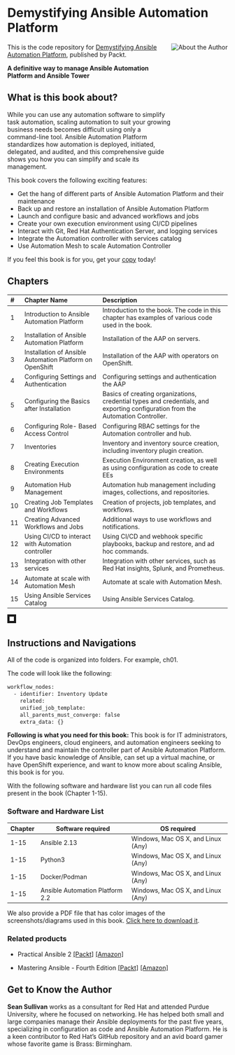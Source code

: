 # Demystifying Ansible Automation Platform

<a href="https://www.packtpub.com/product/demystifying-ansible-automation-platform/9781803244884?utm_source=github&utm_medium=repository&utm_campaign=9781803244884"><img src="https://static.packt-cdn.com/products/9781803244884/cover/smaller" alt="About the Author" height="256px" align="right"></a>

This is the code repository for [Demystifying Ansible Automation Platform](https://www.packtpub.com/product/demystifying-ansible-automation-platform/9781803244884?utm_source=github&utm_medium=repository&utm_campaign=9781803244884), published by Packt.

**A definitive way to manage Ansible Automation Platform and Ansible Tower**

## What is this book about?
While you can use any automation software to simplify task automation, scaling automation to suit your growing business needs becomes difficult using only a command-line tool. Ansible Automation Platform standardizes how automation is deployed, initiated, delegated, and audited, and this comprehensive guide shows you how you can simplify and scale its management. 

This book covers the following exciting features:
* Get the hang of different parts of Ansible Automation Platform and their maintenance
* Back up and restore an installation of Ansible Automation Platform
* Launch and configure basic and advanced workflows and jobs
* Create your own execution environment using CI/CD pipelines
* Interact with Git, Red Hat Authentication Server, and logging services
* Integrate the Automation controller with services catalog
* Use Automation Mesh to scale Automation Controller

If you feel this book is for you, get your [copy](https://www.amazon.com/dp/1803244887) today!

## Chapters

|#|Chapter Name|Description|
|:---|:---|:---|
|1|Introduction to Ansible Automation Platform|Introduction to the book. The code in this chapter has examples of various code used in the book.|
|2|Installation of Ansible Automation Platform|Installation of the AAP on servers.|
|3|Installation of Ansible Automation Platform on OpenShift|Installation of the AAP with operators on OpenShift.|
|4|Configuring Settings and Authentication|Configuring settings and authentication the AAP|
|5|Configuring the Basics after Installation|Basics of creating organizations, credential types and credentials, and exporting configuration from the Automation Controller.|
|6|Configuring Role- Based Access Control|Configuring RBAC settings for the Automation controller and hub.|
|7|Inventories|Inventory and inventory source creation, including inventory plugin creation.|
|8|Creating Execution Environments|Execution Environment creation, as well as using configuration as code to create EEs|
|9|Automation Hub Management |Automation hub management including images, collections, and repositories.|
|10|Creating Job Templates and Workflows|Creation of projects, job templates, and workflows.|
|11|Creating Advanced Workflows and Jobs|Additional ways to use workflows and notifications.|
|12|Using CI/CD to interact with Automation controller|Using CI/CD and webhook specific playbooks, backup and restore, and ad hoc commands.|
|13|Integration with other services|Integration with other services, such as Red Hat insights, Splunk, and Prometheus.|
|14|Automate at scale with Automation Mesh|Automate at scale with Automation Mesh.|
|15|Using Ansible Services Catalog|Using Ansible Services Catalog.|




<a href="https://www.packtpub.com/?utm_source=github&utm_medium=banner&utm_campaign=GitHubBanner"><img src="https://raw.githubusercontent.com/PacktPublishing/GitHub/master/GitHub.png" 
alt="https://www.packtpub.com/" border="5" /></a>

## Instructions and Navigations
All of the code is organized into folders. For example, ch01.

The code will look like the following:
```
workflow_nodes:
  - identifier: Inventory Update
    related:
    unified_job_template:
    all_parents_must_converge: false
    extra_data: {}
```

**Following is what you need for this book:**
	This book is for IT administrators, DevOps engineers, cloud engineers, and automation engineers seeking to understand and maintain the controller part of Ansible Automation Platform. If you have basic knowledge of Ansible, can set up a virtual machine, or have OpenShift experience, and want to know more about scaling Ansible, this book is for you.

With the following software and hardware list you can run all code files present in the book (Chapter 1-15).
### Software and Hardware List
| Chapter | Software required | OS required |
| -------- | ------------------------------------ | ----------------------------------- |
| 1-15 | Ansible 2.13 | Windows, Mac OS X, and Linux (Any) |
| 1-15 | Python3 | Windows, Mac OS X, and Linux (Any) |
| 1-15 | Docker/Podman | Windows, Mac OS X, and Linux (Any) |
| 1-15 | Ansible Automation Platform 2.2 | Windows, Mac OS X, and Linux (Any) |

We also provide a PDF file that has color images of the screenshots/diagrams used in this book. [Click here to download it](https://packt.link/USfpC).

### Related products
* Practical Ansible 2 [[Packt]](https://www.packtpub.com/product/practical-ansible-2/9781789807462?_ga=2.219342297.1561952797.1663057129-1642543356.1635482889&utm_source=github&utm_medium=repository&utm_campaign=9781789807462) [[Amazon]](https://www.amazon.com/dp/1789807468)

* Mastering Ansible - Fourth Edition [[Packt]](https://www.packtpub.com/product/mastering-ansible/9781801818780?_ga=2.242811074.1561952797.1663057129-1642543356.1635482889&utm_source=github&utm_medium=repository&utm_campaign=9781801818780) [[Amazon]](https://www.amazon.com/dp/1801818789)

## Get to Know the Author
**Sean Sullivan**
works as a consultant for Red Hat and attended Purdue University, where he focused on networking. He has helped both small and large companies manage their Ansible deployments for the past five years, specializing in configuration as code and Ansible Automation Platform. He is a keen contributor to Red Hat’s GitHub repository and an avid board gamer whose favorite game is Brass: Birmingham.

